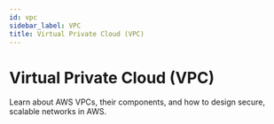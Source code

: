 ```yaml
---
id: vpc
sidebar_label: VPC
title: Virtual Private Cloud (VPC)
---
```


# Virtual Private Cloud (VPC)

Learn about AWS VPCs, their components, and how to design secure, scalable networks in AWS.
